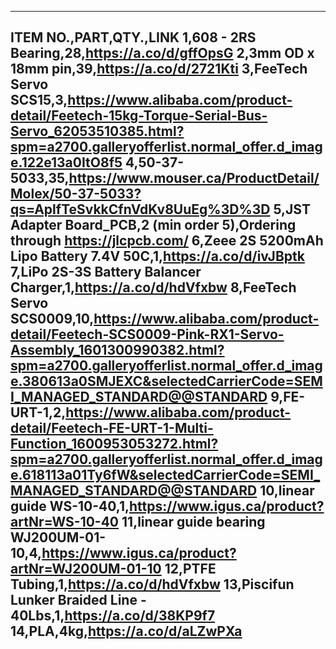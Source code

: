 
---
ITEM NO.,PART,QTY.,LINK
1,608 - 2RS Bearing,28,https://a.co/d/gffOpsG 
2,3mm OD x 18mm pin,39,https://a.co/d/2721Kti
3,FeeTech Servo SCS15,3,https://www.alibaba.com/product-detail/Feetech-15kg-Torque-Serial-Bus-Servo_62053510385.html?spm=a2700.galleryofferlist.normal_offer.d_image.122e13a0ItO8f5 
4,50-37-5033,35,https://www.mouser.ca/ProductDetail/Molex/50-37-5033?qs=AplfTeSvkkCfnVdKv8UuEg%3D%3D
5,JST Adapter Board_PCB,2 (min order 5),Ordering through https://jlcpcb.com/ 
6,Zeee 2S 5200mAh Lipo Battery 7.4V 50C,1,https://a.co/d/ivJBptk
7,LiPo 2S-3S Battery Balancer Charger,1,https://a.co/d/hdVfxbw
8,FeeTech Servo SCS0009,10,https://www.alibaba.com/product-detail/Feetech-SCS0009-Pink-RX1-Servo-Assembly_1601300990382.html?spm=a2700.galleryofferlist.normal_offer.d_image.380613a0SMJEXC&selectedCarrierCode=SEMI_MANAGED_STANDARD@@STANDARD 
9,FE-URT-1,2,https://www.alibaba.com/product-detail/Feetech-FE-URT-1-Multi-Function_1600953053272.html?spm=a2700.galleryofferlist.normal_offer.d_image.618113a01Ty6fW&selectedCarrierCode=SEMI_MANAGED_STANDARD@@STANDARD 
10,linear guide WS-10-40,1,https://www.igus.ca/product?artNr=WS-10-40 
11,linear guide bearing WJ200UM-01-10,4,https://www.igus.ca/product?artNr=WJ200UM-01-10 
12,PTFE Tubing,1,https://a.co/d/hdVfxbw
13,Piscifun Lunker Braided Line - 40Lbs,1,https://a.co/d/38KP9f7
14,PLA,4kg,https://a.co/d/aLZwPXa
---

